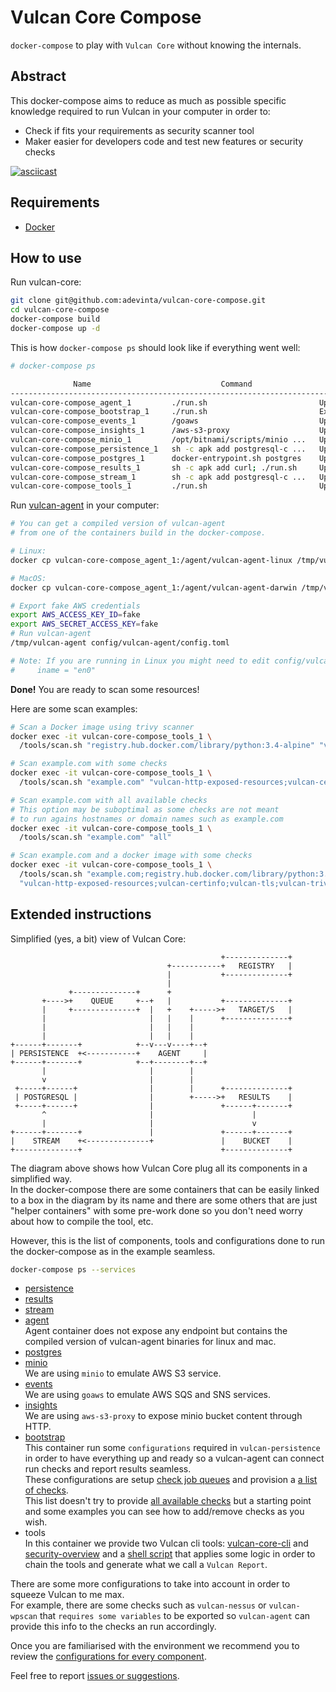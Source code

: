 # Vulcan Core Compose
`docker-compose` to play with `Vulcan Core` without knowing the internals.

## Abstract
This docker-compose aims to reduce as much as possible specific knowledge required to run Vulcan in your computer in order to:
- Check if fits your requirements as security scanner tool
- Maker easier for developers code and test new features or security checks

[![asciicast](https://asciinema.org/a/328346.svg)](https://asciinema.org/a/328346)

## Requirements
- [Docker](https://docs.docker.com/desktop/)

## How to use
Run vulcan-core:
```bash
git clone git@github.com:adevinta/vulcan-core-compose.git
cd vulcan-core-compose
docker-compose build
docker-compose up -d
```

This is how `docker-compose ps` should look like if everything went well:
```bash
# docker-compose ps

              Name                             Command                       State                    Ports
--------------------------------------------------------------------------------------------------------------------
vulcan-core-compose_agent_1         ./run.sh                         Up
vulcan-core-compose_bootstrap_1     ./run.sh                         Exit 0
vulcan-core-compose_events_1        /goaws                           Up                      0.0.0.0:4100->4100/tcp
vulcan-core-compose_insights_1      /aws-s3-proxy                    Up                      0.0.0.0:8088->80/tcp
vulcan-core-compose_minio_1         /opt/bitnami/scripts/minio ...   Up (health: starting)   0.0.0.0:9000->9000/tcp
vulcan-core-compose_persistence_1   sh -c apk add postgresql-c ...   Up (health: starting)   0.0.0.0:3000->80/tcp
vulcan-core-compose_postgres_1      docker-entrypoint.sh postgres    Up                      0.0.0.0:32771->5432/tcp
vulcan-core-compose_results_1       sh -c apk add curl; ./run.sh     Up (health: starting)   0.0.0.0:8081->80/tcp
vulcan-core-compose_stream_1        sh -c apk add postgresql-c ...   Up (health: starting)   0.0.0.0:8085->80/tcp
vulcan-core-compose_tools_1         ./run.sh                         Up
```

Run [vulcan-agent](https://github.com/adevinta/vulcan-agent) in your computer:

```bash
# You can get a compiled version of vulcan-agent
# from one of the containers build in the docker-compose.

# Linux:
docker cp vulcan-core-compose_agent_1:/agent/vulcan-agent-linux /tmp/vulcan-agent

# MacOS:
docker cp vulcan-core-compose_agent_1:/agent/vulcan-agent-darwin /tmp/vulcan-agent

# Export fake AWS credentials
export AWS_ACCESS_KEY_ID=fake
export AWS_SECRET_ACCESS_KEY=fake
# Run vulcan-agent
/tmp/vulcan-agent config/vulcan-agent/config.toml

# Note: If you are running in Linux you might need to edit config/vulcan-agent/config.toml and remove the following line:
#     iname = "en0"
```

**Done!** You are ready to scan some resources!

Here are some scan examples:
```bash
# Scan a Docker image using trivy scanner
docker exec -it vulcan-core-compose_tools_1 \
  /tools/scan.sh "registry.hub.docker.com/library/python:3.4-alpine" "vulcan-trivy"

# Scan example.com with some checks
docker exec -it vulcan-core-compose_tools_1 \
  /tools/scan.sh "example.com" "vulcan-http-exposed-resources;vulcan-certinfo;vulcan-tls"

# Scan example.com with all available checks
# This option may be suboptimal as some checks are not meant
# to run agains hostnames or domain names such as example.com
docker exec -it vulcan-core-compose_tools_1 \
  /tools/scan.sh "example.com" "all"

# Scan example.com and a docker image with some checks
docker exec -it vulcan-core-compose_tools_1 \
  /tools/scan.sh "example.com;registry.hub.docker.com/library/python:3.4-alpine" \
  "vulcan-http-exposed-resources;vulcan-certinfo;vulcan-tls;vulcan-trivy"
```

## Extended instructions

Simplified (yes, a bit) view of Vulcan Core:
```
                                               +--------------+
                                   +-----------+   REGISTRY   |
                                   |           +--------------+
                                   |
             +--------------+      +
       +---->+    QUEUE     +--+   |           +--------------+
       |     +--------------+  |   +    +----->+   TARGET/S   |
       |                       |   |    |      +--------------+
       |                       |   |    |
       |                       |   |    |
+------+-------+            +--v---v----+--+
| PERSISTENCE  +<-----------+    AGENT     |
+------+-------+            +--+--------+--+
       |                       |        |
       v                       |        |
 +-----+------+                |        |      +--------------+
 | POSTGRESQL |                |        +----->+   RESULTS    |
 +-----+------+                |               +------+-------+
       ^                       |                      |
       |                       |                      v
+------+-------+               |               +------+-------+
|    STREAM    +<--------------+               |    BUCKET    |
+--------------+                               +--------------+
```

The diagram above shows how Vulcan Core plug all its components in a simplified way.  
In the docker-compose there are some containers that can be easily linked to a box in the diagram by its name and there are some others that are just "helper containers" with some pre-work done so you don't need worry about how to compile the tool, etc.  

However, this is the list of components, tools and configurations done to run the docker-compose as in the example seamless.

```bash
docker-compose ps --services
```
- [persistence](https://github.com/adevinta/vulcan-persistence)
- [results](https://github.com/adevinta/vulcan-results)
- [stream](https://github.com/adevinta/vulcan-stream)
- [agent](https://github.com/adevinta/vulcan-agent)  
Agent container does not expose any endpoint but contains the compiled version of vulcan-agent binaries for linux and mac.
- [postgres](https://hub.docker.com/_/postgres)
- [minio](https://github.com/bitnami/bitnami-docker-minio)  
We are using `minio` to emulate AWS S3 service.
- [events](https://github.com/p4tin/goaws)  
We are using `goaws` to emulate AWS SQS and SNS services.
- [insights](https://github.com/pottava/aws-s3-proxy)  
We are using `aws-s3-proxy` to expose minio bucket content through HTTP.
- [bootstrap](bootstrap/run.sh)  
This container run some `configurations` required in `vulcan-persistence` in order to have everything up and ready so a vulcan-agent can connect run checks and report results seamless.  
These configurations are setup [check job queues](bootstrap/jobqueues/generic.json) and provision a [a list of checks](bootstrap/checks/).  
This list doesn't try to provide [all available checks](https://github.com/adevinta/vulcan-checks) but a starting point and some examples you can see how to add/remove checks as you wish.
- tools  
In this container we provide two Vulcan cli tools: [vulcan-core-cli](https://github.com/adevinta/vulcan-core-cli) and [security-overview](https://github.com/adevinta/security-overview) and a [shell script](tools/scan.sh) that applies some logic in order to chain the tools and generate what we call a `Vulcan Report`.


There are some more configurations to take into account in order to squeeze Vulcan to me max.  
For example, there are some checks such as `vulcan-nessus` or `vulcan-wpscan` that `requires some variables` to be exported so `vulcan-agent` can provide this info to the checks an run accordingly.

Once you are familiarised with the environment we recommend you to review the [configurations for every component](config/).

Feel free to report [issues or suggestions](https://github.com/adevinta/vulcan-core-compose/issues).
